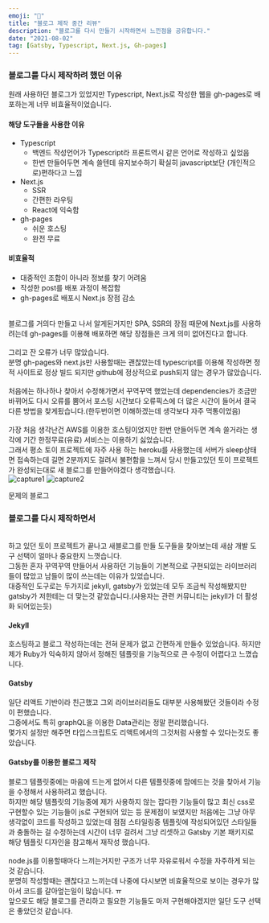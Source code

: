 ```yaml
---
emoji: "🚧"
title: "블로그 제작 중간 리뷰"
description: "블로그를 다시 만들기 시작하면서 느낀점을 공유합니다."
date: "2021-08-02"
tag: [Gatsby, Typescript, Next.js, Gh-pages]
---
```


### 블로그를 다시 제작하려 했던 이유

원래 사용하던 블로그가 있었지만 Typescript, Next.js로 작성한 웹을 gh-pages로 배포하는게 너무 비효율적이었습니다.

#### 해당 도구들을 사용한 이유

- Typescript
  - 백엔드 작성언어가 Typescript라 프론트역시 같은 언어로 작성하고 싶었음
  - 한번 만들어두면 계속 쓸텐데 유지보수하기 확실히 javascript보단 (개인적으로)편하다고 느낌
- Next.js
  - SSR
  - 간편한 라우팅
  - React에 익숙함
- gh-pages
  - 쉬운 호스팅
  - 완전 무료

#### 비효율적

- 대중적인 조합이 아니라 정보를 찾기 어려움
- 작성한 post를 배포 과정이 복잡함
- gh-pages로 배포시 Next.js 장점 감소

<br>블로그를 거의다 만들고 나서 알게된거지만 SPA, SSR의 장점 때문에 Next.js를 사용하려는데 gh-pages를 이용해 배포하면 해당 장점들은 크게 의미 없어진다고 합니다.
<br>
<br>그리고 잔 오류가 너무 많았습니다.
<br>분명 gh-pages와 next.js만 사용할때는 괜찮았는데 typescript를 이용해 작성하면 정적 사이트로 정상 빌드 되지만 github에 정상적으로 push되지 않는 경우가 많았습니다.
<br>
<br> 처음에는 하나하나 찾아서 수정해가면서 꾸역꾸역 했었는데 dependencies가 조금만 바뀌어도 다시 오류를 뿜어서 포스팅 시간보다 오류픽스에 더 많은 시간이 들어서 결국 다른 방법을 찾게됬습니다.(한두번이면 이해하겠는데 생각보다 자주 먹통이었음)
<br>
<br>가장 처음 생각난건 AWS를 이용한 호스팅이었지만 한번 만들어두면 계속 쓸거라는 생각에 기간 한정무료(유료) 서비스는 이용하기 싫었습니다.
<br>그래서 평소 토이 프로젝트에 자주 사용 하는 heroku를 사용했는데 서버가 sleep상태면 접속하는데 길면 2분까지도 걸려서 불편함을 느껴서 당시 만들고있던 토이 프로젝트가 완성되는대로 새 블로그를 만들어야겠다 생각했습니다.
<br>
![capture1](https://user-images.githubusercontent.com/71566740/127860807-f71abfee-46ed-4855-a6d1-27c12c61cd45.jpg)
![capture2](https://user-images.githubusercontent.com/71566740/129371409-25b5ac05-c5e0-4336-ac49-0efe724c389c.jpg)

<p class="descriptionPic"> 문제의 블로그 </p>

### 블로그를 다시 제작하면서

<br>하고 있던 토이 프로젝트가 끝나고 새블로그를 만들 도구들을 찾아보는데 새삼 개발 도구 선택이 얼마나 중요한지 느꼇습니다.
<br>그동한 혼자 꾸역꾸역 만들어서 사용하던 기능들이 기본적으로 구현되있는 라이브러리들이 많았고 남들이 많이 쓰는데는 이유가 있었습니다.
<br>대중적인 도구로는 두가지로 jekyll, gatsby가 있었는데 모두 조금씩 작성해봤지만 gatsby가 저한테는 더 맞는것 같았습니다.(사용자는 관련 커뮤니티는 jekyll가 더 활성화 되어있는듯)

#### Jekyll

호스팅하고 블로그 작성하는데는 전혀 문제가 없고 간편하게 만들수 있었습니다.
하지만 제가 Ruby가 익숙하지 않아서 정해진 템플릿을 기능적으로 큰 수정이 어렵다고 느꼈습니다.

#### Gatsby

일단 리액트 기반이라 친근했고 그외 라이브러리들도 대부분 사용해봤던 것들이라 수정이 편했습니다.
<br>그중에서도 특히 graphQL을 이용한 Data관리는 정말 편리했습니다.
<br>몇가지 설정만 해주면 타입스크립트도 리액트에서의 그것처럼 사용할 수 있다는것도 좋았습니다.

#### Gatsby를 이용한 블로그 제작

블로그 템플릿중에는 마음에 드는게 없어서 다른 템플릿중에 맘에드는 것을 찾아서 기능을 수정해서 사용하려고 했습니다.
<br>하지만 해당 템플릿의 기능중에 제가 사용하지 않는 잡다한 기능들이 많고 최신 css로 구현할수 있는 기능들이 js로 구현되어 있는 등 문제점이 보였지만 처음에는 그냥 아무생각없이 코드를 작성하고 있었는데 점점 스타일링중 템플릿에 작성되어있던 스타일들과 충돌하는 걸 수정하는데 시간이 너무 걸려서 그냥 리셋하고 Gatsby 기본 패키지로 해당 템플릿 디자인을 참고해서 재작성 했습니다.
<br>
<br>node.js를 이용할때마다 느끼는거지만 구조가 너무 자유로워서 수정을 자주하게 되는것 같습니다.
<br>분명히 작성할때는 괜찮다고 느끼는데 나중에 다시보면 비효율적으로 보이는 경우가 많아서 코드를 갈아엎는일이 많습니다. ㅠ
<br>앞으로도 해당 블로그를 관리하고 필요한 기능들도 마저 구현해야겠지만 일단 도구 선택은 좋았던것 같습니다.
